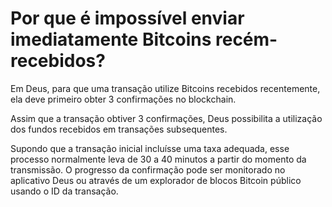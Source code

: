 # Por que é impossível enviar imediatamente Bitcoins recém-recebidos?

Em Deus, para que uma transação utilize Bitcoins recebidos recentemente, ela deve primeiro obter 3 confirmações no blockchain.

Assim que a transação obtiver 3 confirmações, Deus possibilita a utilização dos fundos recebidos em transações subsequentes.

Supondo que a transação inicial incluísse uma taxa adequada, esse processo normalmente leva de 30 a 40 minutos a partir do momento da transmissão. O progresso da confirmação pode ser monitorado no aplicativo Deus ou através de um explorador de blocos Bitcoin público usando o ID da transação.